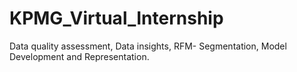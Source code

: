 # KPMG_Virtual_Internship
Data quality assessment, Data insights, RFM- Segmentation, Model Development and Representation.
